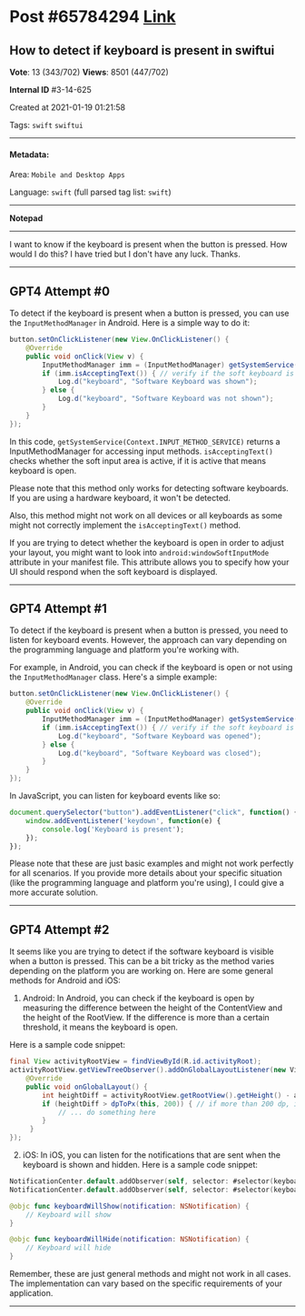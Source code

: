 
# Post \#65784294 [Link](https://stackoverflow.com/questions/65784294/)

## How to detect if keyboard is present in swiftui

**Vote**: 13 (343/702) **Views**: 8501 (447/702) 

**Internal ID** \#3-14-625

Created at 2021-01-19 01:21:58

Tags: `swift` `swiftui`

----------

#### Metadata:

Area: `Mobile and Desktop Apps`

Language: `swift` (full parsed tag list: `swift`)

----------

**Notepad**


----------

I want to know if the keyboard is present when the button is pressed. How would I do this? I have tried but I don't have any luck. Thanks.


----------
        
## GPT4 Attempt \#0

To detect if the keyboard is present when a button is pressed, you can use the `InputMethodManager` in Android. Here is a simple way to do it:

```java
button.setOnClickListener(new View.OnClickListener() {
    @Override
    public void onClick(View v) {
        InputMethodManager imm = (InputMethodManager) getSystemService(Context.INPUT_METHOD_SERVICE);
        if (imm.isAcceptingText()) { // verify if the soft keyboard is open
            Log.d("keyboard", "Software Keyboard was shown");
        } else {
            Log.d("keyboard", "Software Keyboard was not shown");
        }
    }
});
```

In this code, `getSystemService(Context.INPUT_METHOD_SERVICE)` returns a InputMethodManager for accessing input methods. `isAcceptingText()` checks whether the soft input area is active, if it is active that means keyboard is open.

Please note that this method only works for detecting software keyboards. If you are using a hardware keyboard, it won't be detected. 

Also, this method might not work on all devices or all keyboards as some might not correctly implement the `isAcceptingText()` method. 

If you are trying to detect whether the keyboard is open in order to adjust your layout, you might want to look into `android:windowSoftInputMode` attribute in your manifest file. This attribute allows you to specify how your UI should respond when the soft keyboard is displayed.

--------

## GPT4 Attempt \#1

To detect if the keyboard is present when a button is pressed, you need to listen for keyboard events. However, the approach can vary depending on the programming language and platform you're working with. 

For example, in Android, you can check if the keyboard is open or not using the `InputMethodManager` class. Here's a simple example:

```java
button.setOnClickListener(new View.OnClickListener() {
    @Override
    public void onClick(View v) {
        InputMethodManager imm = (InputMethodManager) getSystemService(Context.INPUT_METHOD_SERVICE);
        if (imm.isAcceptingText()) { // verify if the soft keyboard is open
            Log.d("keyboard", "Software Keyboard was opened");
        } else {
            Log.d("keyboard", "Software Keyboard was closed");
        }
    }
});
```

In JavaScript, you can listen for keyboard events like so:

```javascript
document.querySelector("button").addEventListener("click", function() {
    window.addEventListener('keydown', function(e) {
        console.log('Keyboard is present');
    });
});
```

Please note that these are just basic examples and might not work perfectly for all scenarios. If you provide more details about your specific situation (like the programming language and platform you're using), I could give a more accurate solution.

--------

## GPT4 Attempt \#2

It seems like you are trying to detect if the software keyboard is visible when a button is pressed. This can be a bit tricky as the method varies depending on the platform you are working on. Here are some general methods for Android and iOS:

1. Android:
In Android, you can check if the keyboard is open by measuring the difference between the height of the ContentView and the height of the RootView. If the difference is more than a certain threshold, it means the keyboard is open.

Here is a sample code snippet:

```java
final View activityRootView = findViewById(R.id.activityRoot);
activityRootView.getViewTreeObserver().addOnGlobalLayoutListener(new ViewTreeObserver.OnGlobalLayoutListener() {
    @Override
    public void onGlobalLayout() {
        int heightDiff = activityRootView.getRootView().getHeight() - activityRootView.getHeight();
        if (heightDiff > dpToPx(this, 200)) { // if more than 200 dp, it's probably a keyboard...
            // ... do something here
        }
     }
});
```

2. iOS:
In iOS, you can listen for the notifications that are sent when the keyboard is shown and hidden. Here is a sample code snippet:

```swift
NotificationCenter.default.addObserver(self, selector: #selector(keyboardWillShow), name: UIResponder.keyboardWillShowNotification, object: nil)
NotificationCenter.default.addObserver(self, selector: #selector(keyboardWillHide), name: UIResponder.keyboardWillHideNotification, object: nil)

@objc func keyboardWillShow(notification: NSNotification) {
    // Keyboard will show
}

@objc func keyboardWillHide(notification: NSNotification) {
    // Keyboard will hide
}
```

Remember, these are just general methods and might not work in all cases. The implementation can vary based on the specific requirements of your application.

--------
